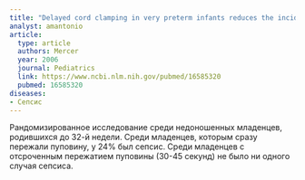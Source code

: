 ```yaml
---
title: "Delayed cord clamping in very preterm infants reduces the incidence of intraventricular hemorrhage and late-onset sepsis: a randomized, controlled trial"
analyst: amantonio
article:
  type: article
  authors: Mercer
  year: 2006
  journal: Pediatrics
  link: https://www.ncbi.nlm.nih.gov/pubmed/16585320
  pubmed: 16585320
diseases:
- Сепсис
---
```


Рандомизированное исследование среди недоношенных младенцев, родившихся до 32-й недели. Среди младенцев, которым сразу пережали пуповину, у 24% был сепсис. Среди младенцев с отсроченным пережатием пуповины (30-45 секунд) не было ни одного случая сепсиса.
